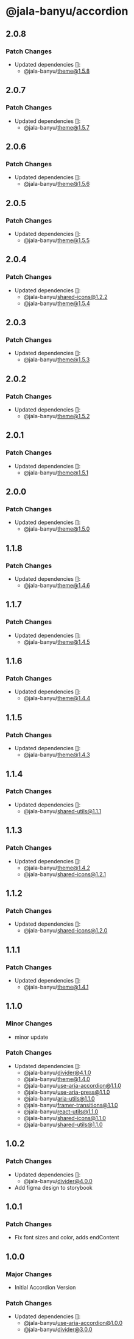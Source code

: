 # @jala-banyu/accordion

## 2.0.8

### Patch Changes

- Updated dependencies []:
  - @jala-banyu/theme@1.5.8

## 2.0.7

### Patch Changes

- Updated dependencies []:
  - @jala-banyu/theme@1.5.7

## 2.0.6

### Patch Changes

- Updated dependencies []:
  - @jala-banyu/theme@1.5.6

## 2.0.5

### Patch Changes

- Updated dependencies []:
  - @jala-banyu/theme@1.5.5

## 2.0.4

### Patch Changes

- Updated dependencies []:
  - @jala-banyu/shared-icons@1.2.2
  - @jala-banyu/theme@1.5.4

## 2.0.3

### Patch Changes

- Updated dependencies []:
  - @jala-banyu/theme@1.5.3

## 2.0.2

### Patch Changes

- Updated dependencies []:
  - @jala-banyu/theme@1.5.2

## 2.0.1

### Patch Changes

- Updated dependencies []:
  - @jala-banyu/theme@1.5.1

## 2.0.0

### Patch Changes

- Updated dependencies []:
  - @jala-banyu/theme@1.5.0

## 1.1.8

### Patch Changes

- Updated dependencies []:
  - @jala-banyu/theme@1.4.6

## 1.1.7

### Patch Changes

- Updated dependencies []:
  - @jala-banyu/theme@1.4.5

## 1.1.6

### Patch Changes

- Updated dependencies []:
  - @jala-banyu/theme@1.4.4

## 1.1.5

### Patch Changes

- Updated dependencies []:
  - @jala-banyu/theme@1.4.3

## 1.1.4

### Patch Changes

- Updated dependencies []:
  - @jala-banyu/shared-utils@1.1.1

## 1.1.3

### Patch Changes

- Updated dependencies []:
  - @jala-banyu/theme@1.4.2
  - @jala-banyu/shared-icons@1.2.1

## 1.1.2

### Patch Changes

- Updated dependencies []:
  - @jala-banyu/shared-icons@1.2.0

## 1.1.1

### Patch Changes

- Updated dependencies []:
  - @jala-banyu/theme@1.4.1

## 1.1.0

### Minor Changes

- minor update

### Patch Changes

- Updated dependencies []:
  - @jala-banyu/divider@4.1.0
  - @jala-banyu/theme@1.4.0
  - @jala-banyu/use-aria-accordion@1.1.0
  - @jala-banyu/use-aria-press@1.1.0
  - @jala-banyu/aria-utils@1.1.0
  - @jala-banyu/framer-transitions@1.1.0
  - @jala-banyu/react-utils@1.1.0
  - @jala-banyu/shared-icons@1.1.0
  - @jala-banyu/shared-utils@1.1.0

## 1.0.2

### Patch Changes

- Updated dependencies []:
  - @jala-banyu/divider@4.0.0
- Add figma design to storybook

## 1.0.1

### Patch Changes

- Fix font sizes and color, adds endContent

## 1.0.0

### Major Changes

- Initial Accordion Version

### Patch Changes

- Updated dependencies []:
  - @jala-banyu/use-aria-accordion@1.0.0
  - @jala-banyu/divider@3.0.0
